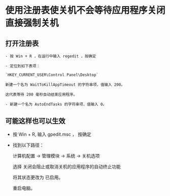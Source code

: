 # 使用注册表使关机不会等待应用程序关闭直接强制关机

## 打开注册表

	- 按 Win + R ，在运行中输入 regedit ，按确定
	
	- 定位到如下表项：
	
	`HKEY_CURRENT_USER\Control Panel\Desktop`
	
	新建一个名为 WaitToKillAppTimeout 的字符串项，值输入 200。
	
	这代表等待 200 毫秒自动结束应用程序。
	
	- 新建一个名为 AutoEndTasks 的字符串项，值输入 0。
	
	
## 可能这样也可以生效

- 按 Win + R, 输入 gpedit.msc ， 按确定

- 找到以下路径：

	计算机配置 -> 管理模块 -> 系统 -> 关机选项
	
	选择 关闭会阻止或取消关机的应用程序的自动终止功能
	
	将其状态更改为 已启用。
	
	重启电脑。
	
	
	